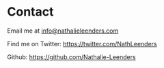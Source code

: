# Contact

Email me at info@nathalieleenders.com

Find me on Twitter: https://twitter.com/NathLeenders

Github: https://github.com/Nathalie-Leenders
